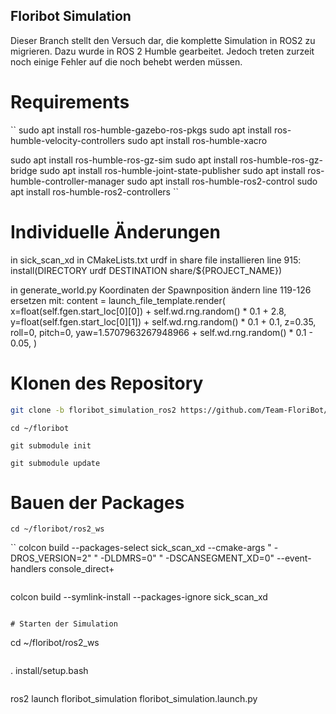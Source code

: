 
## Floribot Simulation

Dieser Branch stellt den Versuch dar, die komplette Simulation in ROS2 zu migrieren. Dazu wurde in ROS 2 Humble gearbeitet.
Jedoch treten zurzeit noch einige Fehler auf die noch behebt werden müssen.

# Requirements
``
sudo apt install ros-humble-gazebo-ros-pkgs
sudo apt install ros-humble-velocity-controllers
sudo apt install ros-humble-xacro

sudo apt install ros-humble-ros-gz-sim
sudo apt install ros-humble-ros-gz-bridge
sudo apt install ros-humble-joint-state-publisher
sudo apt install ros-humble-controller-manager
sudo apt install ros-humble-ros2-control
sudo apt install ros-humble-ros2-controllers
``
# Individuelle Änderungen
in sick_scan_xd in CMakeLists.txt urdf in share file installieren
line 915: install(DIRECTORY urdf DESTINATION share/${PROJECT_NAME})


in generate_world.py Koordinaten der Spawnposition ändern
line 119-126 ersetzen mit:
      content = launch_file_template.render(
          x=float(self.fgen.start_loc[0][0]) + self.wd.rng.random() * 0.1 + 2.8,
          y=float(self.fgen.start_loc[0][1]) + self.wd.rng.random() * 0.1 + 0.1,
          z=0.35,
          roll=0,
          pitch=0,
          yaw=1.5707963267948966 + self.wd.rng.random() * 0.1 - 0.05,
      )
      
# Klonen des Repository
```bash
git clone -b floribot_simulation_ros2 https://github.com/Team-FloriBot/FloriBot-ROS2.git ~/floribot
```
```
cd ~/floribot
```
```
git submodule init
```
```
git submodule update
```

# Bauen der Packages
```
cd ~/floribot/ros2_ws
```
``
colcon build --packages-select sick_scan_xd --cmake-args " -DROS_VERSION=2" " -DLDMRS=0" " -DSCANSEGMENT_XD=0" --event-handlers console_direct+
```
```
colcon build --symlink-install --packages-ignore sick_scan_xd
```

# Starten der Simulation
```
cd ~/floribot/ros2_ws
```
```
. install/setup.bash
```
```
ros2 launch floribot_simulation floribot_simulation.launch.py
```



